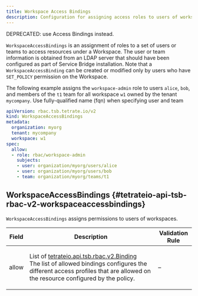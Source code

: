 ```yaml
---
title: Workspace Access Bindings
description: Configuration for assigning access roles to users of workspaces.
---
```




<!-- WARNING: This page is generated. Please take a look at extensions/plugin-service-bridge-api-docs/src/files/doc/page.ejs -->

DEPRECATED: use Access Bindings instead.

`WorkspaceAccessBindings` is an assignment of roles to a set of users or
teams to access resources under a Workspace.  The user or team
information is obtained from an LDAP server that should have been
configured as part of Service Bridge installation. Note that a
`WorkspaceAccessBinding` can be created or modified only by users who
have `SET_POLICY` permission on the Workspace.

The following example assigns the `workspace-admin` role to users
`alice`, `bob`, and members of the `t1` team for all workspace `w1`
owned by the tenant `mycompany`. Use fully-qualified name (fqn) when specifying user and team

```yaml
apiVersion: rbac.tsb.tetrate.io/v2
kind: WorkspaceAccessBindings
metadata:
  organization: myorg
  tenant: mycompany
  workspace: w1
spec:
  allow:
  - role: rbac/workspace-admin
    subjects:
    - user: organization/myorg/users/alice
    - user: organization/myorg/users/bob
    - team: organization/myorg/teams/t1
```





## WorkspaceAccessBindings {#tetrateio-api-tsb-rbac-v2-workspaceaccessbindings}

`WorkspaceAccessBindings` assigns permissions to users of workspaces.



  
<div class="generated-table"></div>

<table>
<thead>
<tr>
<th>Field</th>
<th class="description">Description</th>
<th>Validation Rule</th>
</tr>
</thead>
    
<tr>
<td>


allow

</td>

<td>

List of [tetrateio.api.tsb.rbac.v2.Binding](../../../tsb/rbac/v2/binding#tetrateio-api-tsb-rbac-v2-binding) <br/> The list of allowed bindings configures the different access profiles that
are allowed on the resource configured by the policy.

</td>

<td>

&ndash;

</td>
</tr>
    
</table>
  



